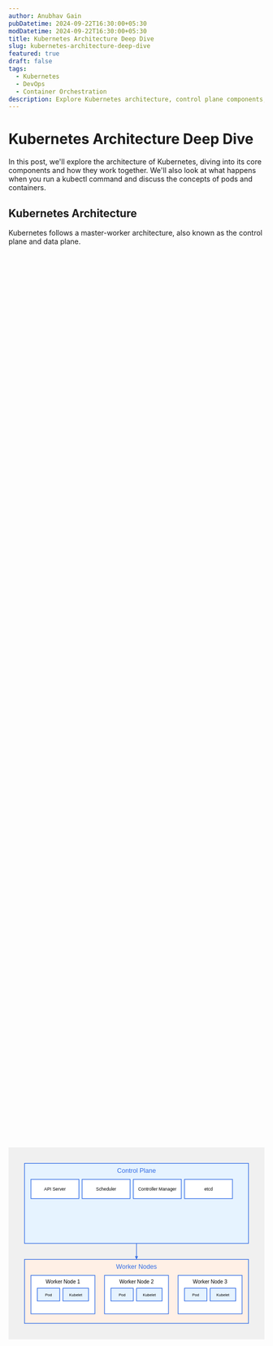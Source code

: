 ```yaml
---
author: Anubhav Gain
pubDatetime: 2024-09-22T16:30:00+05:30
modDatetime: 2024-09-22T16:30:00+05:30
title: Kubernetes Architecture Deep Dive
slug: kubernetes-architecture-deep-dive
featured: true
draft: false
tags:
  - Kubernetes
  - DevOps
  - Container Orchestration
description: Explore Kubernetes architecture, control plane components, and the flow of kubectl commands, with easy-to-understand explanations and diagrams.
---
```


# Kubernetes Architecture Deep Dive

In this post, we'll explore the architecture of Kubernetes, diving into its core components and how they work together. We'll also look at what happens when you run a kubectl command and discuss the concepts of pods and containers.

## Kubernetes Architecture

Kubernetes follows a master-worker architecture, also known as the control plane and data plane.

<svg xmlns="http://www.w3.org/2000/svg" viewBox="0 0 800 600" style="width:100%; height:100%;">
  <rect x="0" y="0" width="800" height="600" fill="#f0f0f0"/>

  <!-- Control Plane -->
  <rect x="50" y="50" width="700" height="250" fill="#e6f3ff" stroke="#326ce5" stroke-width="2"/>
  <text x="400" y="80" font-family="Arial" font-size="20" text-anchor="middle" fill="#326ce5">Control Plane</text>

  <rect x="70" y="100" width="150" height="60" fill="#ffffff" stroke="#326ce5" stroke-width="2"/>
  <text x="145" y="135" font-family="Arial" font-size="14" text-anchor="middle">API Server</text>

  <rect x="230" y="100" width="150" height="60" fill="#ffffff" stroke="#326ce5" stroke-width="2"/>
  <text x="305" y="135" font-family="Arial" font-size="14" text-anchor="middle">Scheduler</text>

  <rect x="390" y="100" width="150" height="60" fill="#ffffff" stroke="#326ce5" stroke-width="2"/>
  <text x="465" y="135" font-family="Arial" font-size="14" text-anchor="middle">Controller Manager</text>

  <rect x="550" y="100" width="150" height="60" fill="#ffffff" stroke="#326ce5" stroke-width="2"/>
  <text x="625" y="135" font-family="Arial" font-size="14" text-anchor="middle">etcd</text>

  <!-- Worker Nodes -->
  <rect x="50" y="350" width="700" height="200" fill="#fff0e6" stroke="#326ce5" stroke-width="2"/>
  <text x="400" y="380" font-family="Arial" font-size="20" text-anchor="middle" fill="#326ce5">Worker Nodes</text>

  <rect x="70" y="400" width="200" height="120" fill="#ffffff" stroke="#326ce5" stroke-width="2"/>
  <text x="170" y="425" font-family="Arial" font-size="16" text-anchor="middle">Worker Node 1</text>
  <rect x="90" y="440" width="70" height="40" fill="#e6f3ff" stroke="#326ce5" stroke-width="2"/>
  <text x="125" y="465" font-family="Arial" font-size="12" text-anchor="middle">Pod</text>
  <rect x="170" y="440" width="80" height="40" fill="#e6f3ff" stroke="#326ce5" stroke-width="2"/>
  <text x="210" y="465" font-family="Arial" font-size="12" text-anchor="middle">Kubelet</text>

  <rect x="300" y="400" width="200" height="120" fill="#ffffff" stroke="#326ce5" stroke-width="2"/>
  <text x="400" y="425" font-family="Arial" font-size="16" text-anchor="middle">Worker Node 2</text>
  <rect x="320" y="440" width="70" height="40" fill="#e6f3ff" stroke="#326ce5" stroke-width="2"/>
  <text x="355" y="465" font-family="Arial" font-size="12" text-anchor="middle">Pod</text>
  <rect x="400" y="440" width="80" height="40" fill="#e6f3ff" stroke="#326ce5" stroke-width="2"/>
  <text x="440" y="465" font-family="Arial" font-size="12" text-anchor="middle">Kubelet</text>

  <rect x="530" y="400" width="200" height="120" fill="#ffffff" stroke="#326ce5" stroke-width="2"/>
  <text x="630" y="425" font-family="Arial" font-size="16" text-anchor="middle">Worker Node 3</text>
  <rect x="550" y="440" width="70" height="40" fill="#e6f3ff" stroke="#326ce5" stroke-width="2"/>
  <text x="585" y="465" font-family="Arial" font-size="12" text-anchor="middle">Pod</text>
  <rect x="630" y="440" width="80" height="40" fill="#e6f3ff" stroke="#326ce5" stroke-width="2"/>
  <text x="670" y="465" font-family="Arial" font-size="12" text-anchor="middle">Kubelet</text>

  <!-- Connections -->
  <line x1="400" y1="300" x2="400" y2="350" stroke="#326ce5" stroke-width="2"/>
  <polygon points="400,350 395,340 405,340" fill="#326ce5"/>
</svg>

## Control Plane Components

Let's break down the function of each control plane component in simple terms:

1. **API Server**:

   - Think of it as the front desk of Kubernetes.
   - It's where all communication goes through.
   - When you want to do something in Kubernetes, you talk to the API Server.

2. **Scheduler**:

   - This is like a smart placement system.
   - It decides which worker node is best to run your application.
   - It considers things like available resources and any special requirements your app might have.

3. **Controller Manager**:

   - Imagine a group of watchdogs, each responsible for a different aspect of the cluster.
   - They constantly check if everything is running as it should be.
   - If something's wrong, they try to fix it.

4. **etcd**:
   - This is the cluster's memory bank.
   - It stores all the important information about the cluster.
   - Whenever something changes in the cluster, it's recorded here.

## Worker Node Components

1. **Kubelet**:

   - Think of this as the node's manager.
   - It makes sure containers are running in a Pod.
   - It reports back to the control plane about the health of the node and its pods.

2. **Container Runtime**:

   - This is the engine that actually runs your containers.
   - Examples include Docker, containerd, or CRI-O.

3. **Kube-proxy**:
   - This is like a traffic controller for network communication.
   - It maintains network rules on nodes to allow communication to your Pods from inside or outside of your cluster.

## What Happens When You Run a Kubectl Command?

When you run a kubectl command, a series of steps occur:

<svg xmlns="http://www.w3.org/2000/svg" viewBox="0 0 800 600" style="width:100%; height:100%;">
  <rect x="0" y="0" width="800" height="400" fill="#f0f0f0"/>

  <!-- Steps -->
  <rect x="50" y="50" width="150" height="60" fill="#ffffff" stroke="#326ce5" stroke-width="2" rx="10"/>
  <text x="125" y="85" font-family="Arial" font-size="14" text-anchor="middle">1. kubectl command</text>

  <rect x="250" y="50" width="150" height="60" fill="#ffffff" stroke="#326ce5" stroke-width="2" rx="10"/>
  <text x="325" y="85" font-family="Arial" font-size="14" text-anchor="middle">2. API Server receives request</text>

  <rect x="450" y="50" width="150" height="60" fill="#ffffff" stroke="#326ce5" stroke-width="2" rx="10"/>
  <text x="525" y="85" font-family="Arial" font-size="14" text-anchor="middle">3. Authentication &amp; Authorization</text>

  <rect x="650" y="50" width="150" height="60" fill="#ffffff" stroke="#326ce5" stroke-width="2" rx="10"/>
  <text x="725" y="85" font-family="Arial" font-size="14" text-anchor="middle">4. Validation</text>

  <rect x="650" y="150" width="150" height="60" fill="#ffffff" stroke="#326ce5" stroke-width="2" rx="10"/>
  <text x="725" y="185" font-family="Arial" font-size="14" text-anchor="middle">5. Resource creation/update in etcd</text>

  <rect x="450" y="150" width="150" height="60" fill="#ffffff" stroke="#326ce5" stroke-width="2" rx="10"/>
  <text x="525" y="185" font-family="Arial" font-size="14" text-anchor="middle">6. Scheduler assigns node</text>

  <rect x="250" y="150" width="150" height="60" fill="#ffffff" stroke="#326ce5" stroke-width="2" rx="10"/>
  <text x="325" y="185" font-family="Arial" font-size="14" text-anchor="middle">7. Kubelet creates pod</text>

  <rect x="50" y="150" width="150" height="60" fill="#ffffff" stroke="#326ce5" stroke-width="2" rx="10"/>
  <text x="125" y="185" font-family="Arial" font-size="14" text-anchor="middle">8. Response to user</text>

  <!-- Arrows -->
  <line x1="200" y1="80" x2="250" y2="80" stroke="#326ce5" stroke-width="2"/>
  <line x1="400" y1="80" x2="450" y2="80" stroke="#326ce5" stroke-width="2"/>
  <line x1="600" y1="80" x2="650" y2="80" stroke="#326ce5" stroke-width="2"/>
  <line x1="725" y1="110" x2="725" y2="150" stroke="#326ce5" stroke-width="2"/>
  <line x1="650" y1="180" x2="600" y2="180" stroke="#326ce5" stroke-width="2"/>
  <line x1="450" y1="180" x2="400" y2="180" stroke="#326ce5" stroke-width="2"/>
  <line x1="250" y1="180" x2="200" y2="180" stroke="#326ce5" stroke-width="2"/>

  <!-- Arrowheads -->
  <polygon points="250,80 240,75 240,85" fill="#326ce5"/>
  <polygon points="450,80 440,75 440,85" fill="#326ce5"/>
  <polygon points="650,80 640,75 640,85" fill="#326ce5"/>
  <polygon points="725,150 720,140 730,140" fill="#326ce5"/>
  <polygon points="600,180 610,175 610,185" fill="#326ce5"/>
  <polygon points="400,180 410,175 410,185" fill="#326ce5"/>
  <polygon points="200,180 210,175 210,185" fill="#326ce5"/>
</svg>

1. You enter a kubectl command in your terminal.
2. The command is sent to the API Server.
3. The API Server authenticates and authorizes the request.
4. If valid, the API Server processes the request (e.g., creating a new resource).
5. The change is stored in etcd.
6. If needed, the Scheduler assigns the new resource to a node.
7. The Kubelet on the chosen node creates the resource (e.g., starts a new Pod).
8. A response is sent back through the API Server to your terminal.

## Pods and Containers

A Pod is the smallest deployable unit in Kubernetes. Think of it as a wrapper around one or more containers. Here's what you need to know:

- Pods run on worker nodes in the cluster.
- A Pod can contain one or more containers, but usually, it's just one.
- Containers in the same Pod share resources and can communicate easily with each other.
- Pods are ephemeral - they can be created, destroyed, and recreated as needed.

Containers, on the other hand, are the actual environments where your application code runs. They package your application and its dependencies together, ensuring consistency across different environments.

## Conclusion

Understanding Kubernetes architecture is crucial for effectively managing containerized applications at scale. By breaking down the components and processes into simpler terms, we can better grasp how Kubernetes orchestrates our containers and manages our cluster.

## References

1. Kubernetes Official Documentation: [Kubernetes Components](https://kubernetes.io/docs/concepts/overview/components/)
2. The Kubernetes Book by Nigel Poulton
3. Kubernetes: Up and Running by Brendan Burns, Joe Beda, and Kelsey Hightower

```

```

```

```
